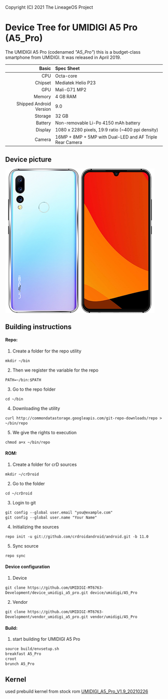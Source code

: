 Copyright (C) 2021 The LineageOS Project

Device Tree for UMIDIGI A5 Pro (A5_Pro)
==========================================

The UMIDIGI A5 Pro (codenamed _"A5_Pro"_) this is a budget-class smartphone from UMIDIGI.
It was released in April 2019.

| Basic                   | Spec Sheet                                                                                                                     |
| -----------------------:|:------------------------------------------------------------------------------------------------------------------------------ |
| CPU                     | Octa-core                                                                                                                      |
| Chipset                 | Mediatek Helio P23                                                                                                             |
| GPU                     | Mali-G71 MP2                                                                                                                   |
| Memory                  | 4 GB RAM                                                                                                                       |
| Shipped Android Version | 9.0                                                                                                                            |
| Storage                 | 32 GB                                                                                                                          |
| Battery                 | Non-removable Li-Po 4150 mAh battery                                                                                           |
| Display                 | 1080 x 2280 pixels, 19:9 ratio (~400 ppi density)                                                                              |
| Camera                  | 16MP + 8MP + 5MP with Dual-LED and AF Triple Rear Camera                                                                       | 

## Device picture
<img src="https://raw.githubusercontent.com/Hadenix/Hadenix.github.io/master/images/umidigi-a5-pro/logo.png"/>

## Building instructions

#### Repo:

1. Create a folder for the repo utility
```
mkdir ~/bin
```
2. Then we register the variable for the repo
```
PATH=~/bin:$PATH
```
3. Go to the repo folder
```
cd ~/bin
```
4. Downloading the utility
```
curl http://commondatastorage.googleapis.com/git-repo-downloads/repo > ~/bin/repo
```
5. We give the rights to execution
```
chmod a+x ~/bin/repo
```

#### ROM:

1. Create a folder for crD sources
```
mkdir ~/crDroid
```
2. Go to the folder
```
cd ~/crDroid
```
3. Login to git
```
git config --global user.email "you@example.com"
git config --global user.name "Your Name"
```
4. Initializing the sources
```
repo init -u git://github.com/crdroidandroid/android.git -b 11.0
```
5. Sync source
```
repo sync
```

#### Device configuration

1. Device
```
git clone https://github.com/UMIDIGI-MT6763-Development/device_umidigi_a5_pro.git device/umidigi/A5_Pro
```
2. Vendor
```
git clone https://github.com/UMIDIGI-MT6763-Development/vendor_umidigi_a5_pro.git vendor/umidigi/A5_Pro
```

#### Build:

1. start building for UMIDIGI A5 Pro
```
source build/envsetup.sh
breakfast A5_Pro
croot
brunch A5_Pro
```

## Kernel

used prebuild kernel from stock rom [UMIDIGI_A5_Pro_V1.9_20210226](https://www.mediafire.com/file/9evsrqhohzcgrou/UMIDIGI_A5_Pro_V1.9_20210226.rar/file)
